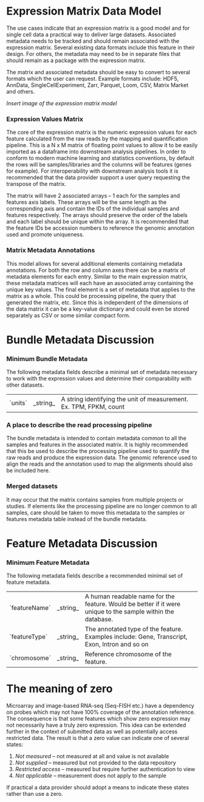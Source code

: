 # Expression Matrix Data Model

The use cases indicate that an expression matrix is a good model and for single cell data a practical way to deliver large datasets.  Associated metadata needs to be tracked and should remain associated with the expression matrix.  Several existing data formats include this feature in their design.  For others, the metadata may need to be in separate files that should remain as a package with the expression matrix.

The matrix and associated metadata should be easy to convert to several formats which the user can request.  Example formats include: HDF5, AnnData, SingleCellExperiment, Zarr, Parquet, Loom, CSV, Matrix Market and others.

_Insert image of the expression matrix model_

### Expression Values Matrix

The core of the expression matrix is the numeric expression values for each feature calculated from the raw reads by the mapping and quantification pipeline.  This is a N x M matrix of floating point values to allow it to be easily imported as a dataframe into downstream analysis pipelines.  In order to conform to modern machine learning and statistics conventions, by default the rows will be samples/libraries and the columns will be features (genes for example).  For interoperability with downstream analysis tools it is recommended that the data provider support a user query requesting the transpose of the matrix.

The matrix will have 2 associated arrays – 1 each for the samples and features axis labels.  These arrays will be the same length as the corresponding axis and contain the IDs of the individual samples and features respectively.  The arrays should preserve the order of the labels and each label should be unique within the array.  It is recommended that the feature IDs be accession numbers to reference the genomic annotation used and promote uniqueness.

### Matrix Metadata Annotations

This model allows for several additional elements containing metadata annotations.  For both the row and column axes there can be a matrix of metadata elements for each entry.  Similar to the main expression matrix, these metadata matrices will each have an associated array containing the unique key values.  The final element is a set of metadata that applies to the matrix as a whole.  This could be processing pipeline, the query that generated the matrix, etc.  Since this is independent of the dimensions of the data matrix it can be a key-value dictionary and could even be stored separately as CSV or some similar compact form.

# Bundle Metadata Discussion

### Minimum Bundle Metadata

The following metadata fields describe a minimal set of metadata necessary to work with the expression values and determine their comparability with other datasets.

<table>
<tr markdown="block"><td>
`units`
</td><td>
_string_
</td><td>
A string identifying the unit of measurement.  Ex. TPM, FPKM, count
</td></tr>
</table>

### A place to describe the read processing pipeline

The bundle metadata is intended to contain metadata common to all the samples and features in the associated matrix.  It is highly recommended that this be used to describe the processing pipeline used to quantify the raw reads and produce the expression data.  The genomic reference used to align the reads and the annotation used to map the alignments should also be included here.

### Merged datasets

It may occur that the matrix contains samples from multiple projects or studies.  If elements like the processing pipeline are no longer common to all samples, care should be taken to move this metadata to the samples or features metadata table instead of the bundle metadata.

# Feature Metadata Discussion

### Minimum Feature Metadata

The following metadata fields describe a recommended minimal set of feature metadata.

<table>
<tr markdown="block"><td>
`featureName`
</td><td>
_string_
</td><td>
A human readable name for the feature. Would be better if it were unique to the sample within the database.
</td></tr>
<tr markdown="block"><td>
`featureType`
</td><td>
_string_
</td><td>
The annotated type of the feature.  Examples include: Gene, Transcript, Exon, Intron and so on
</td></tr>
<tr markdown="block"><td>
`chromosome`
</td><td>
_string_
</td><td>
Reference chromosome of the feature.
</td></tr>
</table>

# The meaning of zero

Microarray and image-based RNA-seq (Seq-FISH etc.) have a dependency on probes which may not have 100% coverage of the annotation reference.  The consequence is that some features which show zero expression may not necessarily have a truly zero expression.  This idea can be extended further in the context of submitted data as well as potentially access restricted data.  The result is that a zero value can indicate one of several states:

1. _Not measured_ – not measured at all and value is not available
2. _Not supplied_ – measured but not provided to the data repository
3. _Restricted access_ – measured but require further authentication to view
4. _Not applicable_ – measurement does not apply to the sample

If practical a data provider should adopt a means to indicate these states rather than use a zero.
